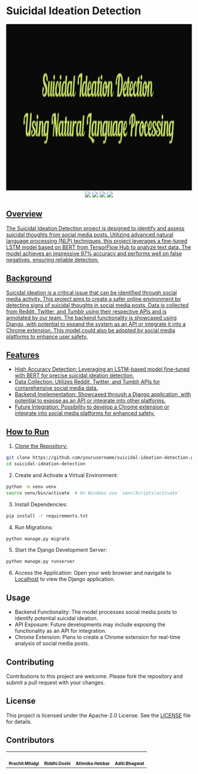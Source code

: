 # Suicidal Ideation Detection

<img src="https://github.com/Prachit99/Suicidal-Ideation-Detection-using-Sentiment-Analysis/blob/main/Logo.png" width="1000" height="450"/>
<div align="center">
  <a href="https://github.com/Prachit99/Suicidal-Ideation-Detection-using-Sentiment-Analysis"><img src="https://img.shields.io/github/repo-size/Prachit99/Suicidal-Ideation-Detection-using-Sentiment-Analysis?style=for-the-badge"></a>
  <a href="https://github.com/Prachit99/Suicidal-Ideation-Detection-using-Sentiment-Analysis/blob/main/LICENSE"><img src="https://img.shields.io/github/license/Prachit99/Suicidal-Ideation-Detection-using-Sentiment-Analysis?style=for-the-badge"></a>
  <a href="https://github.com/Prachit99/Suicidal-Ideation-Detection-using-Sentiment-Analysis/graphs/contributors"><img src="https://img.shields.io/github/contributors/Prachit99/Suicidal-Ideation-Detection-using-Sentiment-Analysis?style=for-the-badge"/></a>
  <a href="https://github.com/Prachit99/Suicidal-Ideation-Detection-using-Sentiment-Analysis/issues"><img src="https://img.shields.io/github/issues/Prachit99/Suicidal-Ideation-Detection-using-Sentiment-Analysis?style=for-the-badge"</a>
</div>

## Overview
The Suicidal Ideation Detection project is designed to identify and assess suicidal thoughts from social media posts. Utilizing advanced natural language processing (NLP) techniques, this project leverages a fine-tuned LSTM model based on BERT from TensorFlow Hub to analyze text data. The model achieves an impressive 97% accuracy and performs well on false negatives, ensuring reliable detection.

## Background
Suicidal ideation is a critical issue that can be identified through social media activity. This project aims to create a safer online environment by detecting signs of suicidal thoughts in social media posts. Data is collected from Reddit, Twitter, and Tumblr using their respective APIs and is annotated by our team. The backend functionality is showcased using Django, with potential to expand the system as an API or integrate it into a Chrome extension. This model could also be adopted by social media platforms to enhance user safety.

## Features
- High Accuracy Detection: Leveraging an LSTM-based model fine-tuned with BERT for precise suicidal ideation detection.
- Data Collection: Utilizes Reddit, Twitter, and Tumblr APIs for comprehensive social media data.
- Backend Implementation: Showcased through a Django application, with potential to expose as an API or integrate into other platforms.
- Future Integration: Possibility to develop a Chrome extension or integrate into social media platforms for enhanced safety.

## How to Run
1. Clone the Repository:
```bash
git clone https://github.com/yourusername/suicidal-ideation-detection.git
cd suicidal-ideation-detection
```

2. Create and Activate a Virtual Environment:
```bash
python -m venv venv
source venv/bin/activate  # On Windows use `venv\Scripts\activate`
```

3. Install Dependencies:
```bash
pip install -r requirements.txt
```

4. Run Migrations:
```bash
python manage.py migrate
```

5. Start the Django Development Server:
```bash
python manage.py runserver
```

6. Access the Application: Open your web browser and navigate to [Localhost](http://127.0.0.1:8000) to view the Django application.

## Usage
- Backend Functionality: The model processes social media posts to identify potential suicidal ideation.
- API Exposure: Future developments may include exposing the functionality as an API for integration.
- Chrome Extension: Plans to create a Chrome extension for real-time analysis of social media posts.

## Contributing
Contributions to this project are welcome. Please fork the repository and submit a pull request with your changes.

## License
This project is licensed under the Apache-2.0 License. See the [LICENSE](https://github.com/Prachit99/Suicidal-Ideation-Detection-using-Sentiment-Analysis/blob/main/LICENSE) file for details.

## Contributors 
<table>
  <tr>
    <td align="center"><a href="https://github.com/Prachit99"><img src="https://avatars.githubusercontent.com/Prachit99" width="100px;" alt=""/><br /><sub><b>Prachit Mhalgi</b></sub></a></td>
    <td align="center"><a href="https://github.com/rdoshi29"><img src="https://avatars.githubusercontent.com/rdoshi29" width="100px;" alt=""/><br /><sub><b>Riddhi Doshi</b></sub></a><br /></td>
    <td align="center"><a href="https://github.com/iathmika"><img src="https://avatars.githubusercontent.com/iathmika" width="100px;" alt=""/><br /><sub><b>Athmika Hebbar</b></sub></a><br /></td>
    <td align="center"><a href="https://github.com/aditi12200"><img src="https://avatars.githubusercontent.com/aditi12200" width="100px;" alt=""/><br /><sub><b>Aditi Bhagwat</b></sub></a><br /></td>
  </tr>
</table>
